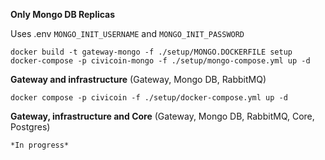 **Only Mongo DB Replicas**

Uses .env `MONGO_INIT_USERNAME` and `MONGO_INIT_PASSWORD`

```
docker build -t gateway-mongo -f ./setup/MONGO.DOCKERFILE setup
docker-compose -p civicoin-mongo -f ./setup/mongo-compose.yml up -d
```

**Gateway and infrastructure** (Gateway, Mongo DB, RabbitMQ)

```
docker compose -p civicoin -f ./setup/docker-compose.yml up -d
```

**Gateway, infrastructure and Core** (Gateway, Mongo DB, RabbitMQ, Core, Postgres)

```
*In progress*
```
